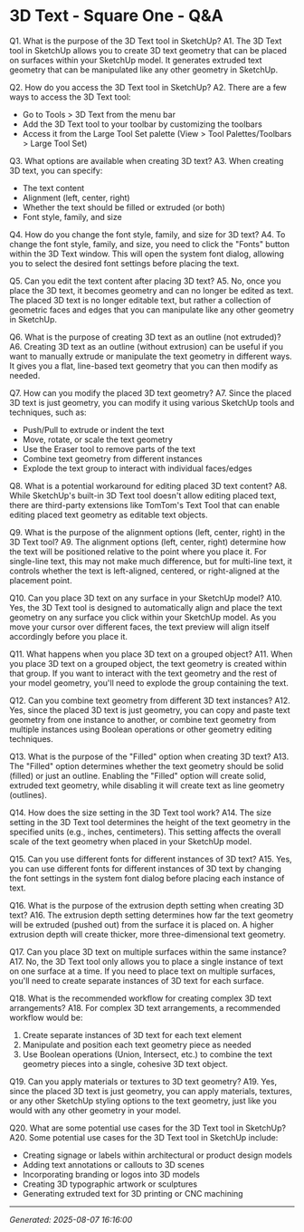 # 3D Text - Square One - Q&A

Q1. What is the purpose of the 3D Text tool in SketchUp?
A1. The 3D Text tool in SketchUp allows you to create 3D text geometry that can be placed on surfaces within your SketchUp model. It generates extruded text geometry that can be manipulated like any other geometry in SketchUp.

Q2. How do you access the 3D Text tool in SketchUp?
A2. There are a few ways to access the 3D Text tool:
- Go to Tools > 3D Text from the menu bar
- Add the 3D Text tool to your toolbar by customizing the toolbars
- Access it from the Large Tool Set palette (View > Tool Palettes/Toolbars > Large Tool Set)

Q3. What options are available when creating 3D text?
A3. When creating 3D text, you can specify:
- The text content
- Alignment (left, center, right)
- Whether the text should be filled or extruded (or both)
- Font style, family, and size

Q4. How do you change the font style, family, and size for 3D text?
A4. To change the font style, family, and size, you need to click the "Fonts" button within the 3D Text window. This will open the system font dialog, allowing you to select the desired font settings before placing the text.

Q5. Can you edit the text content after placing 3D text?
A5. No, once you place the 3D text, it becomes geometry and can no longer be edited as text. The placed 3D text is no longer editable text, but rather a collection of geometric faces and edges that you can manipulate like any other geometry in SketchUp.

Q6. What is the purpose of creating 3D text as an outline (not extruded)?
A6. Creating 3D text as an outline (without extrusion) can be useful if you want to manually extrude or manipulate the text geometry in different ways. It gives you a flat, line-based text geometry that you can then modify as needed.

Q7. How can you modify the placed 3D text geometry?
A7. Since the placed 3D text is just geometry, you can modify it using various SketchUp tools and techniques, such as:
- Push/Pull to extrude or indent the text
- Move, rotate, or scale the text geometry
- Use the Eraser tool to remove parts of the text
- Combine text geometry from different instances
- Explode the text group to interact with individual faces/edges

Q8. What is a potential workaround for editing placed 3D text content?
A8. While SketchUp's built-in 3D Text tool doesn't allow editing placed text, there are third-party extensions like TomTom's Text Tool that can enable editing placed text geometry as editable text objects.

Q9. What is the purpose of the alignment options (left, center, right) in the 3D Text tool?
A9. The alignment options (left, center, right) determine how the text will be positioned relative to the point where you place it. For single-line text, this may not make much difference, but for multi-line text, it controls whether the text is left-aligned, centered, or right-aligned at the placement point.

Q10. Can you place 3D text on any surface in your SketchUp model?
A10. Yes, the 3D Text tool is designed to automatically align and place the text geometry on any surface you click within your SketchUp model. As you move your cursor over different faces, the text preview will align itself accordingly before you place it.

Q11. What happens when you place 3D text on a grouped object?
A11. When you place 3D text on a grouped object, the text geometry is created within that group. If you want to interact with the text geometry and the rest of your model geometry, you'll need to explode the group containing the text.

Q12. Can you combine text geometry from different 3D text instances?
A12. Yes, since the placed 3D text is just geometry, you can copy and paste text geometry from one instance to another, or combine text geometry from multiple instances using Boolean operations or other geometry editing techniques.

Q13. What is the purpose of the "Filled" option when creating 3D text?
A13. The "Filled" option determines whether the text geometry should be solid (filled) or just an outline. Enabling the "Filled" option will create solid, extruded text geometry, while disabling it will create text as line geometry (outlines).

Q14. How does the size setting in the 3D Text tool work?
A14. The size setting in the 3D Text tool determines the height of the text geometry in the specified units (e.g., inches, centimeters). This setting affects the overall scale of the text geometry when placed in your SketchUp model.

Q15. Can you use different fonts for different instances of 3D text?
A15. Yes, you can use different fonts for different instances of 3D text by changing the font settings in the system font dialog before placing each instance of text.

Q16. What is the purpose of the extrusion depth setting when creating 3D text?
A16. The extrusion depth setting determines how far the text geometry will be extruded (pushed out) from the surface it is placed on. A higher extrusion depth will create thicker, more three-dimensional text geometry.

Q17. Can you place 3D text on multiple surfaces within the same instance?
A17. No, the 3D Text tool only allows you to place a single instance of text on one surface at a time. If you need to place text on multiple surfaces, you'll need to create separate instances of 3D text for each surface.

Q18. What is the recommended workflow for creating complex 3D text arrangements?
A18. For complex 3D text arrangements, a recommended workflow would be:
1. Create separate instances of 3D text for each text element
2. Manipulate and position each text geometry piece as needed
3. Use Boolean operations (Union, Intersect, etc.) to combine the text geometry pieces into a single, cohesive 3D text object.

Q19. Can you apply materials or textures to 3D text geometry?
A19. Yes, since the placed 3D text is just geometry, you can apply materials, textures, or any other SketchUp styling options to the text geometry, just like you would with any other geometry in your model.

Q20. What are some potential use cases for the 3D Text tool in SketchUp?
A20. Some potential use cases for the 3D Text tool in SketchUp include:
- Creating signage or labels within architectural or product design models
- Adding text annotations or callouts to 3D scenes
- Incorporating branding or logos into 3D models
- Creating 3D typographic artwork or sculptures
- Generating extruded text for 3D printing or CNC machining

---
*Generated: 2025-08-07 16:16:00*
